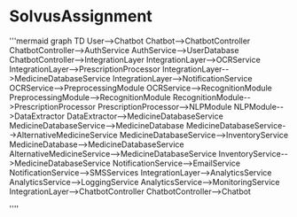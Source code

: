 # SolvusAssignment
'''mermaid
graph TD
    User-->Chatbot
    Chatbot-->ChatbotController
    ChatbotController-->AuthService
    AuthService-->UserDatabase
    ChatbotController-->IntegrationLayer
    IntegrationLayer-->OCRService
    IntegrationLayer-->PrescriptionProcessor
    IntegrationLayer-->MedicineDatabaseService
    IntegrationLayer-->NotificationService
    OCRService-->PreprocessingModule
    OCRService-->RecognitionModule
    PreprocessingModule-->RecognitionModule
    RecognitionModule-->PrescriptionProcessor
    PrescriptionProcessor-->NLPModule
    NLPModule-->DataExtractor
    DataExtractor-->MedicineDatabaseService
    MedicineDatabaseService-->MedicineDatabase
    MedicineDatabaseService-->AlternativeMedicineService
    MedicineDatabaseService-->InventoryService
    MedicineDatabase-->MedicineDatabaseService
    AlternativeMedicineService-->MedicineDatabaseService
    InventoryService-->MedicineDatabaseService
    NotificationService-->EmailService
    NotificationService-->SMSServices
    IntegrationLayer-->AnalyticsService
    AnalyticsService-->LoggingService
    AnalyticsService-->MonitoringService
    IntegrationLayer-->ChatbotController
    ChatbotController-->Chatbot

''''
